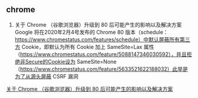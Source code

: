 ## chrome


1. 关于 Chrome （谷歌浏览器）升级到 80 后可能产生的影响以及解决方案
 Google 将在2020年2月4号发布的 Chrome 80 版本（schedule：https://www.chromestatus.com/features/schedule）中默认屏蔽所有第三方 Cookie，即默认为所有 Cookie 加上 SameSite=Lax 属性（https://www.chromestatus.com/feature/5088147346030592），并且拒绝非Secure的Cookie设为 SameSite=None（https://www.chromestatus.com/feature/5633521622188032）此举是为了从源头屏蔽 CSRF 漏洞

 [关于 Chrome （谷歌浏览器）升级到 80 后可能产生的影响以及解决方案](https://developer.aliyun.com/article/743364)